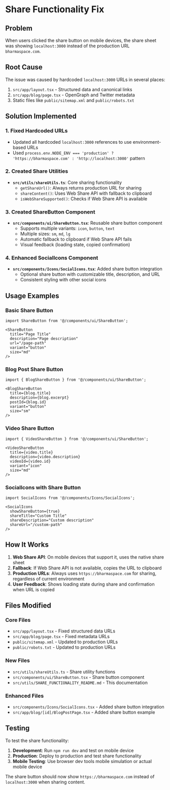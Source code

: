 # Share Functionality Fix

## Problem
When users clicked the share button on mobile devices, the share sheet was showing `localhost:3000` instead of the production URL `bharmaspace.com`.

## Root Cause
The issue was caused by hardcoded `localhost:3000` URLs in several places:
1. `src/app/layout.tsx` - Structured data and canonical links
2. `src/app/blog/page.tsx` - OpenGraph and Twitter metadata
3. Static files like `public/sitemap.xml` and `public/robots.txt`

## Solution Implemented

### 1. Fixed Hardcoded URLs
- Updated all hardcoded `localhost:3000` references to use environment-based URLs
- Used `process.env.NODE_ENV === 'production' ? 'https://bharmaspace.com' : 'http://localhost:3000'` pattern

### 2. Created Share Utilities
- **`src/utils/shareUtils.ts`**: Core sharing functionality
  - `getShareUrl()`: Always returns production URL for sharing
  - `shareContent()`: Uses Web Share API with fallback to clipboard
  - `isWebShareSupported()`: Checks if Web Share API is available

### 3. Created ShareButton Component
- **`src/components/ui/ShareButton.tsx`**: Reusable share button component
  - Supports multiple variants: `icon`, `button`, `text`
  - Multiple sizes: `sm`, `md`, `lg`
  - Automatic fallback to clipboard if Web Share API fails
  - Visual feedback (loading state, copied confirmation)

### 4. Enhanced SocialIcons Component
- **`src/components/Icons/SocialIcons.tsx`**: Added share button integration
  - Optional share button with customizable title, description, and URL
  - Consistent styling with other social icons

## Usage Examples

### Basic Share Button
```tsx
import ShareButton from '@/components/ui/ShareButton';

<ShareButton
  title="Page Title"
  description="Page description"
  url="/page-path"
  variant="button"
  size="md"
/>
```

### Blog Post Share Button
```tsx
import { BlogShareButton } from '@/components/ui/ShareButton';

<BlogShareButton
  title={blog.title}
  description={blog.excerpt}
  postId={blog.id}
  variant="button"
  size="sm"
/>
```

### Video Share Button
```tsx
import { VideoShareButton } from '@/components/ui/ShareButton';

<VideoShareButton
  title={video.title}
  description={video.description}
  videoId={video.id}
  variant="icon"
  size="md"
/>
```

### SocialIcons with Share Button
```tsx
import SocialIcons from '@/components/Icons/SocialIcons';

<SocialIcons
  showShareButton={true}
  shareTitle="Custom Title"
  shareDescription="Custom description"
  shareUrl="/custom-path"
/>
```

## How It Works

1. **Web Share API**: On mobile devices that support it, uses the native share sheet
2. **Fallback**: If Web Share API is not available, copies the URL to clipboard
3. **Production URLs**: Always uses `https://bharmaspace.com` for sharing, regardless of current environment
4. **User Feedback**: Shows loading state during share and confirmation when URL is copied

## Files Modified

### Core Files
- `src/app/layout.tsx` - Fixed structured data URLs
- `src/app/blog/page.tsx` - Fixed metadata URLs
- `public/sitemap.xml` - Updated to production URLs
- `public/robots.txt` - Updated to production URLs

### New Files
- `src/utils/shareUtils.ts` - Share utility functions
- `src/components/ui/ShareButton.tsx` - Share button component
- `src/utils/SHARE_FUNCTIONALITY_README.md` - This documentation

### Enhanced Files
- `src/components/Icons/SocialIcons.tsx` - Added share button integration
- `src/app/blog/[id]/BlogPostPage.tsx` - Added share button example

## Testing

To test the share functionality:

1. **Development**: Run `npm run dev` and test on mobile device
2. **Production**: Deploy to production and test share functionality
3. **Mobile Testing**: Use browser dev tools mobile simulation or actual mobile device

The share button should now show `https://bharmaspace.com` instead of `localhost:3000` when sharing content.
